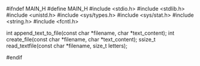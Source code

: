 #ifndef MAIN_H
#define MAIN_H
#include <stdio.h>
#include <stdlib.h>
#include <unistd.h>
#include <sys/types.h>
#include <sys/stat.h>
#include <string.h>
#include <fcntl.h>

int append_text_to_file(const char *filename, char *text_content);
int create_file(const char *filename, char *text_content);
ssize_t read_textfile(const char *filename, size_t letters);



#endif
